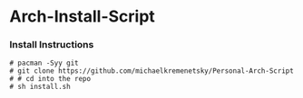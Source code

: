 # Arch-Install-Script

### Install Instructions
```
# pacman -Syy git
# git clone https://github.com/michaelkremenetsky/Personal-Arch-Script
# # cd into the repo
# sh install.sh
```
